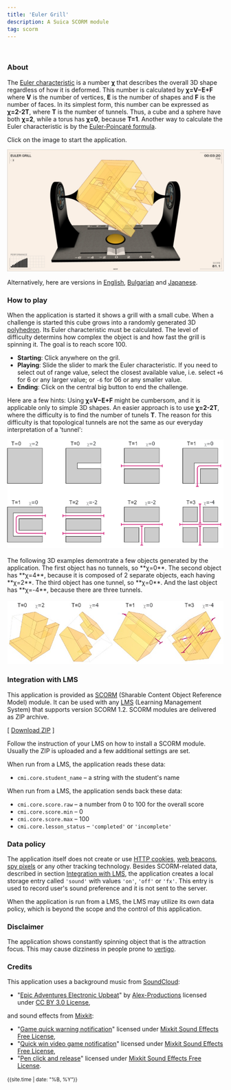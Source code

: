```yaml
---
title: 'Euler Grill'
description: A Suica SCORM module
tag: scorm
---
```


&nbsp;
### About

The [Euler characteristic](https://en.wikipedia.org/wiki/Euler_characteristic) is a number **&#967;** that describes the overall 3D shape regardless of how it is deformed. This number is calculated by **&#967;=V−E+F** where **V** is the number of vertices, **E** is the number of shapes and **F** is the number of faces. In its simplest form, this number can be expressed as **&#967;=2-2T**, where **T** is the number of tunnels. Thus, a cube and a sphere have both **&#967;=2**, while a torus has **&#967;=0**, because **T=1**. Another way to calculate the Euler characteristic is by the [Euler-Poincaré formula](https://pages.mtu.edu/~shene/COURSES/cs3621/NOTES/model/euler.html).

Click on the image to start the application.

[<img src="docs/snapshot.jpg">](euler-grill.html)

Alternatively, here are versions in [English](euler-grill.html?lang=en), [Bulgarian](euler-grill.html?lang=bg) and [Japanese](euler-grill.html?lang=jp).

### How to play

When the application is started it shows a grill with a small cube. When a challenge is started this cube grows into a randomly generated 3D [polyhedron](https://en.wikipedia.org/wiki/Polyhedron). Its Euler characteristic must be calculated. The level of difficulty determins how complex the object is and how fast the grill is spinning it. The goal is to reach score 100. 

- **Starting**: Click anywhere on the gril.
- **Playing**:  Slide the slider to mark the Euler characteristic. If you need to select out of range value, select the closest available value, i.e. select `+6` for 6 or any larger value; or `-6` for 06 or any smaller value.
- **Ending**: Click on the central big button to end the challenge.

Here are a few hints: Using **&#967;=V−E+F** might be cumbersom, and it is applicable only to simple 3D shapes. An easier approach is to use **&#967;=2-2T**, where the difficulty is to find the number of tunels **T**. The reason for this difficulty is that topological tunnels are not the same as our everyday interpretation of a 'tunnel':

<img src="docs/tunnels.png">

<br>
<br>
The following 3D examples demontrate a few objects generated by the application. The first object has no tunnels, so **&#967;=0**. The second object has **&#967;=4**, because it is composed of 2 separate objects, each having **&#967;=2**. The third object has one tunnel, so **&#967;=0**. And the last object has **&#967;=-4**, because there are three tunnels. 
<br>
<br>
<img src="docs/examples.jpg">



### Integration with LMS

This application is provided as [SCORM](https://scorm.com/scorm-explained/one-minute-scorm-overview/) (Sharable Content Object Reference Model) module. It can be used with any [LMS](https://en.wikipedia.org/wiki/Learning_management_system) (Learning Management System) that supports version SCORM 1.2. SCORM modules are delivered as ZIP archive.

[ [Download ZIP](../../bin/euler-grill.zip) ]

Follow the instruction of your LMS on how to install a SCORM module. Usually the ZIP is uploaded and a few additional settings are set.

When run from a LMS, the application reads these data:
- `cmi.core.student_name` &ndash; a string with the student's name

When run from a LMS, the application sends back these data:

- `cmi.core.score.raw` &ndash; a number from 0 to 100 for the overall score
- `cmi.core.score.min` &ndash; 0
- `cmi.core.score.max` &ndash; 100
- `cmi.core.lesson_status` &ndash; `'completed'` or `'incomplete'`

### Data policy

The application itself does not create or use [HTTP cookies](https://developer.mozilla.org/en-US/docs/Web/HTTP/Cookies), [web beacons](https://en.wikipedia.org/wiki/Web_beacon), [spy pixels](https://en.wikipedia.org/wiki/Spy_pixel) or any other tracking technology. Besides SCORM-related data, described in section [Integration with LMS](#integration-with-lms), the application creates a local storage entry called `'sound'` with values `'on'`, `'off'` or `'fx'`. This entry is used to record user's sound preference and it is not sent to the server.

When the application is run from a LMS, the LMS may utilize its own data policy, which is beyond the scope and the control of this application.

### Disclaimer

The application shows constantly spinning object that is the attraction focus. This may cause dizziness in people prone to [vertigo](https://en.wikipedia.org/wiki/Vertigo).

### Credits

This application uses a background music from [SoundCloud](https://soundcloud.com):

- "[Epic Adventures Electronic Upbeat](https://soundcloud.com/alexproductionsmusic/epic-adventures-electronic-upbeat-by-alex-productions-no-copyright-music-free-download-trail)" by [Alex-Productions](https://www.youtube.com/channel/UCx0_M61F81Nfb-BRXE-SeVA) licensed under [CC BY 3.0 License](https://creativecommons.org/licenses/by/3.0/),

and sound effects from [Mixkit](https://mixkit.co/):

- "[Game quick warning notification](https://mixkit.co/free-sound-effects/click/)" licensed under [Mixkit Sound Effects Free License](https://mixkit.co/license/#sfxFree),
- "[Quick win video game notification](https://mixkit.co/free-sound-effects/click/)" licensed under [Mixkit Sound Effects Free License](https://mixkit.co/license/#sfxFree),
- "[Pen click and release](https://mixkit.co/free-sound-effects/click/)" licensed under [Mixkit Sound Effects Free License](https://mixkit.co/license/#sfxFree).


	
<small>{{site.time | date: "%B, %Y"}}</small>